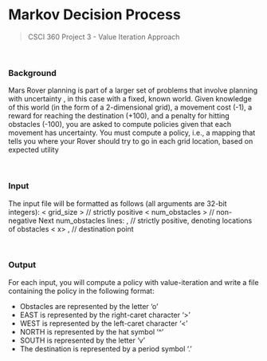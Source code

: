 # Markov Decision Process

> CSCI 360 Project 3 - Value Iteration Approach

<br>

### Background

Mars Rover planning is part of a larger set of problems that involve planning with uncertainty ,
in this case with a fixed, known world. Given knowledge of this world (in the form of a
2-dimensional grid), a movement cost (-1), a reward for reaching the destination (+100), and a
penalty for hitting obstacles (-100), you are asked to compute policies given that each
movement has uncertainty. You must compute a policy, i.e., a mapping that tells you where
your Rover should try to go in each grid location, based on expected utility 

<br>

### Input

The input file will be formatted as follows (all arguments are 32-bit integers):
< grid_size > // strictly positive
< num_obstacles > // non-negative
Next num_obstacles  lines: <x>, <y> // strictly positive, denoting locations of obstacles
< x> , <y> // destination point

<br>

### Output
For each input, you will compute a policy with value-iteration and write a file containing the
policy in the following format:

- Obstacles are represented by the letter ‘o’
- EAST is represented by the right-caret character ‘>’
- WEST is represented by the left-caret character ‘<’
- NORTH is represented by the hat symbol ‘^’
- SOUTH is represented by the letter ‘v’
- The destination is represented by a period symbol ‘.’ 

<br>

